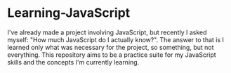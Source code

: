 # Learning-JavaScript
I've already made a project involving JavaScript, but recently I asked myself: "How much JavaScript do I actually know?". The answer to that is I learned only what was necessary for the project, so something, but not everything. This repository aims to be a practice suite for my JavaScript skills and the concepts I'm currently learning.
